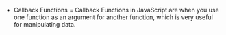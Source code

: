 - Callback Functions = Callback Functions in JavaScript are when you use one function as an argument for another function, which is very useful for manipulating data.